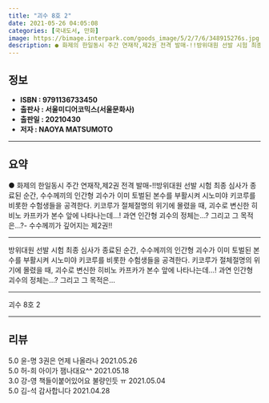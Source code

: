 ```yaml
---
title: "괴수 8호 2"
date: 2021-05-26 04:05:08
categories: [국내도서, 만화]
image: https://bimage.interpark.com/goods_image/5/2/7/6/348915276s.jpg
description: ● 화제의 한일동시 주간 연재작,제2권 전격 발매-!!방위대원 선발 시험 최종 심사가 종료된 순간, 수수께끼의 인간형 괴수가 이미 토벌된 본수를 부활시켜 시노미야 키코루를 비롯한 수험생들을 공격한다. 키코루가 절체절명의 위기에 몰렸을 때, 괴수로 변신한 히비노 카프카가 본수 앞에 나타
---
```


## **정보**

- **ISBN : 9791136733450**
- **출판사 : 서울미디어코믹스(서울문화사)**
- **출판일 : 20210430**
- **저자 : NAOYA MATSUMOTO**

------



## **요약**

●  화제의 한일동시 주간 연재작,제2권 전격 발매-!!방위대원 선발 시험 최종 심사가 종료된 순간, 수수께끼의 인간형 괴수가 이미 토벌된 본수를 부활시켜 시노미야 키코루를 비롯한 수험생들을 공격한다. 키코루가 절체절명의 위기에 몰렸을 때, 괴수로 변신한 히비노 카프카가 본수 앞에 나타나는데…! 과연 인간형 괴수의 정체는…? 그리고 그 목적은…?- 수수께끼가 깊어지는 제2권!!

------

방위대원 선발 시험 최종 심사가 종료된 순간,
수수께끼의 인간형 괴수가 이미 토벌된 본수를 부활시켜 
시노미야 키코루를 비롯한 수험생들을 공격한다. 
키코루가 절체절명의 위기에 몰렸을 때, 
괴수로 변신한 히비노 카프카가 본수 앞에 나타나는데…! 
과연 인간형 괴수의 정체는…? 그리고 그 목적은... 

------


괴수 8호 2 

------


## **리뷰** 

5.0 윤-명 3권은 언제 나올라나 2021.05.26 <br/>5.0 허-희 아이가 잼나대요^^ 2021.05.18 <br/>3.0 강-영 책들이붙어있어요
불량인듯 ㅠ 2021.05.04 <br/>5.0 김-석 감사합니다 2021.04.28 <br/>